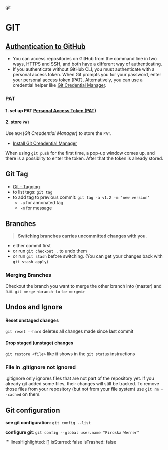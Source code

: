 git

# GIT

## [Authentication to GitHub](https://docs.github.com/en/authentication/keeping-your-account-and-data-secure/about-authentication-to-github)

- You can access repositories on GitHub from the command line in two ways, HTTPS and SSH, and both have a different way of authenticating. 
- If you authenticate without GitHub CLI, you must authenticate with a personal access token. When Git prompts you for your password, enter your personal access token (PAT). Alternatively, you can use a credential helper like [Git Credential Manager](https://github.com/GitCredentialManager/git-credential-manager/blob/main/README.md).

### PAT

#### 1. set up PAT [Personal Access Token (PAT)](https://docs.github.com/en/authentication/keeping-your-account-and-data-secure/creating-a-personal-access-token)

#### 2. store `PAT`
Use `GCM` (*Git Creadential Manager*) to store the `PAT`.
- [Install Git Creadential Manager](https://github.com/GitCredentialManager/git-credential-manager#linux-install-instructions)

When using `git push` for the first time, a pop-up window comes up, and there is a possiblity to enter the token. After that the token is already stored.

  ## Git Tag
  - [Git - Tagging](https://git-scm.com/book/en/v2/Git-Basics-Tagging)
  - to list tags: `git tag`
  - to add tag to previous commit:
  `git tag -a v1.2 -m 'new version'`
    - `-a` for annonated tag
    - `-m` for message
  
  
  ## Branches
  
  >**Switching branches carries uncommitted changes with you**. 
  
  - either commit first
  - or run `git checkout .` to undo them
  - or run `git stash` before switching. (You can get your changes back with `git stash apply`)
  
  ### Merging Branches
  
  Checkout the branch you want to merge the other branch into (master) and run:
  `git merge <branch-to-be-merged>`
  ## Undos and Ignore
  
  #### Reset unstaged changes
  `git reset --hard`
  deletes all changes made since last commit
  
  #### Drop staged (unstage) changes
  `git restore <file>` like it shows in the `git status` instructions
   
  
  ### File in .gitignore not ignored
  .gitignore only ignores files that are not part of the repository yet. If you already git added some files, their changes will still be tracked. To remove those files from your repository (but not from your file system) use `git rm --cached` on them.
  
  ## Git configuration
  **see git configuration**:
  `git config --list`
  
  **configure git**:
  `git config --global user.name "Piroska Werner"`
  
  
'''
linesHighlighted: []
isStarred: false
isTrashed: false

